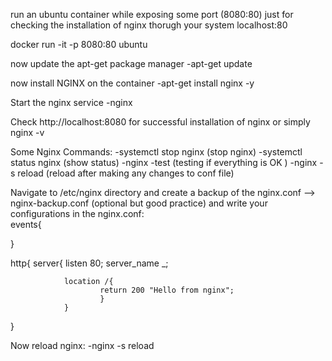 run an ubuntu container while exposing some port (8080:80) just for checking the installation of nginx thorugh your system localhost:80

docker run -it -p 8080:80 ubuntu

now update the apt-get package manager
  -apt-get update

now install NGINX on the container 
  -apt-get install nginx -y

Start the nginx service
  -nginx

Check http://localhost:8080 for successful installation of nginx
or simply nginx -v

Some Nginx Commands:
  -systemctl stop nginx (stop nginx)
  -systemctl status nginx (show status)
  -nginx -test (testing if everything is OK )
  -nginx -s reload (reload after making any changes to conf file)

Navigate to /etc/nginx directory and create a backup of the nginx.conf --> nginx-backup.conf (optional but good practice) and write your configurations in the nginx.conf:                                         
events{ 

}

http{ 
        server{ 
                listen 80;
                server_name _;

                location /{ 
                        return 200 "Hello from nginx";
                        }
                }
}

Now reload nginx:
  -nginx -s reload

